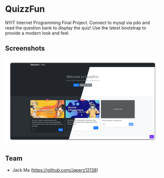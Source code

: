 # QuizzFun
NYIT Internet Programming Final Project. Connect to mysql via pdo 
and read the question bank to display the quiz! Use the latest 
bootstrap to provide a modern look and feel.

## Screenshots

![image](./img/demo.png)

## Team

- Jack Ma (https://github.com/Japerz12138)


